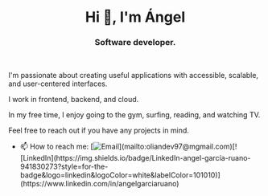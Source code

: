 <h1 align="center">Hi 👋, I'm Ángel</h1>
<h3 align="center">Software developer.</h3>

<br>

I'm passionate about creating useful applications with accessible, scalable, and user-centered interfaces.

I work in frontend, backend, and cloud.

In my free time, I enjoy going to the gym, surfing, reading, and watching TV.

Feel free to reach out if you have any projects in mind.

- 📫 How to reach me: [![Email](https://img.shields.io/badge/oliandev97@gmail.com-email_personal_(respuesta_lenta)-D14836?style=for-the-badge&logo=gmail&logoColor=white&labelColor=101010)](mailto:oliandev97@mgmail.com)[![LinkedIn](https://img.shields.io/badge/LinkedIn-angel-garcía-ruano-941830273?style=for-the-badge&logo=linkedin&logoColor=white&labelColor=101010)](https://www.linkedin.com/in/angelgarciaruano)

<!--
**OlianGR/OlianGR** is a ✨ _special_ ✨ repository because its `README.md` (this file) appears on your GitHub profile.

Here are some ideas to get you started:

- 🔭 I’m currently working on ...
- 🌱 I’m currently learning ...
- 👯 I’m looking to collaborate on ...
- 🤔 I’m looking for help with ...
- 💬 Ask me about ...

- 😄 Pronouns: ...
- ⚡ Fun fact: ...
-->
